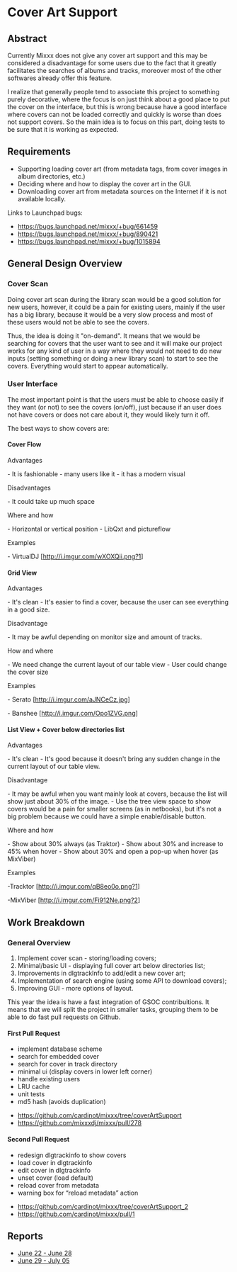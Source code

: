 # Cover Art Support

## Abstract

Currently Mixxx does not give any cover art support and this may be
considered a disadvantage for some users due to the fact that it greatly
facilitates the searches of albums and tracks, moreover most of the
other softwares already offer this feature.

I realize that generally people tend to associate this project to
something purely decorative, where the focus is on just think about a
good place to put the cover on the interface, but this is wrong because
have a good interface where covers can not be loaded correctly and
quickly is worse than does not support covers. So the main idea is to
focus on this part, doing tests to be sure that it is working as
expected.

## Requirements

  - Supporting loading cover art (from metadata tags, from cover images
    in album directories, etc.)
  - Deciding where and how to display the cover art in the GUI. 
  - Downloading cover art from metadata sources on the Internet if it is
    not available locally.

Links to Launchpad bugs:

  - <https://bugs.launchpad.net/mixxx/+bug/661459>
  - <https://bugs.launchpad.net/mixxx/+bug/890421>
  - <https://bugs.launchpad.net/mixxx/+bug/1015894>

## General Design Overview

### Cover Scan

Doing cover art scan during the library scan would be a good solution
for new users, however, it could be a pain for existing users, mainly if
the user has a big library, because it would be a very slow process and
most of these users would not be able to see the covers.

Thus, the idea is doing it "on-demand". It means that we would be
searching for covers that the user want to see and it will make our
project works for any kind of user in a way where they would not need to
do new inputs (setting something or doing a new library scan) to start
to see the covers. Everything would start to appear automatically.

### User Interface

The most important point is that the users must be able to choose easily
if they want (or not) to see the covers (on/off), just because if an
user does not have covers or does not care about it, they would likely
turn it off.

The best ways to show covers are:

#### Cover Flow

Advantages

\- It is fashionable - many users like it - it has a modern visual

Disadvantages

\- It could take up much space

Where and how

\- Horizontal or vertical position - LibQxt and pictureflow

Examples

\- VirtualDJ \[<http://i.imgur.com/wXOXQii.png?1>\]

#### Grid View

Advantages

\- It's clean - It's easier to find a cover, because the user can see
everything in a good size.

Disadvantage

\- It may be awful depending on monitor size and amount of tracks.

How and where

\- We need change the current layout of our table view - User could
change the cover size

Examples

\- Serato \[<http://i.imgur.com/aJNCeCz.jpg>\]

\- Banshee \[<http://i.imgur.com/Opo1ZVG.png>\]

#### List View + Cover below directories list

Advantages

\- It's clean - It's good because it doesn't bring any sudden change in
the current layout of our table view.

Disadvantage

\- It may be awful when you want mainly look at covers, because the list
will show just about 30% of the image. - Use the tree view space to show
covers would be a pain for smaller screens (as in netbooks), but it's
not a big problem because we could have a simple enable/disable button.

Where and how

\- Show about 30% always (as Traktor) - Show about 30% and increase to
45% when hover - Show about 30% and open a pop-up when hover (as
MixViber)

Examples

\-Tracktor \[<http://i.imgur.com/qB8eo0o.png?1>\]

\-MixViber \[<http://i.imgur.com/Fi912Ne.png?2>\]

## Work Breakdown

### General Overview

1.  Implement cover scan - storing/loading covers;
2.  Minimal/basic UI - displaying full cover art below directories list;
3.  Improvements in dlgtrackInfo to add/edit a new cover art;
4.  Implementation of search engine (using some API to download covers);
5.  Improving GUI - more options of layout.

This year the idea is have a fast integration of GSOC contribuitions. It
means that we will split the project in smaller tasks, grouping them to
be able to do fast pull requests on Github.

#### First Pull Request

  - implement database scheme
  - search for embedded cover
  - search for cover in track directory
  - minimal ui (display covers in lower left corner)
  - handle existing users
  - LRU cache
  - unit tests
  - md5 hash (avoids duplication)

<!-- end list -->

  - <https://github.com/cardinot/mixxx/tree/coverArtSupport>
  - <https://github.com/mixxxdj/mixxx/pull/278>

#### Second Pull Request

  - redesign dlgtrackinfo to show covers
  - load cover in dlgtrackinfo
  - edit cover in dlgtrackinfo
  - unset cover (load default)
  - reload cover from metadata
  - warning box for “reload metadata” action

<!-- end list -->

  - <https://github.com/cardinot/mixxx/tree/coverArtSupport_2>
  - <https://github.com/cardinot/mixxx/pull/1>

## Reports

  - [June 22 - June 28](cover_art_support_r1)
  - [June 29 - July 05](cover_art_support_r2)
